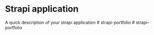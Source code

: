 # Strapi application

A quick description of your strapi application
#   s t r a p i - p o r t f o l i o  
 #   s t r a p i - p o r t f o l i o  
 